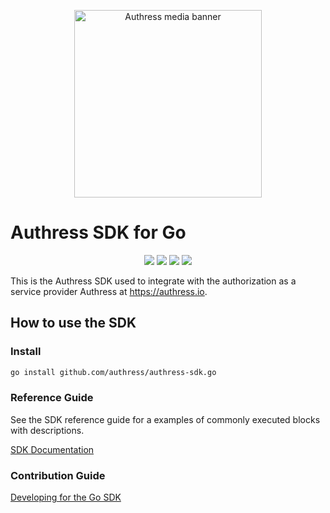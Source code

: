 <p align="center">
  <img height="300px" src="https://authress.io/static/images/media-banner.png" alt="Authress media banner">
</p>


# Authress SDK for Go

<p align="center">
    <a href="https://pkg.go.dev/github.com/authress/authress-sdk.go" alt="Authress SDK on crates.io"><img src="https://pkg.go.dev/badge/github.com/authress/authress-sdk.go.svg"></a>
    <a href="./LICENSE" alt="Apache-2.0"><img src="https://img.shields.io/badge/License-Apache%202.0-blue.svg"></a>
    <a href="https://authress.io/community" alt="authress community"><img src="https://img.shields.io/badge/Community-Authress-fbaf0b.svg"></a>
    <a href="https://github.com/Authress/authress-sdk.go/actions" alt="GitHub action status"><img src="https://github.com/authress/authress-sdk.go/actions/workflows/build.yml/badge.svg"></a>
</p>


This is the Authress SDK used to integrate with the authorization as a service provider Authress at https://authress.io.


## How to use the SDK

### Install

```sh
go install github.com/authress/authress-sdk.go
```

### Reference Guide

See the SDK reference guide for a examples of commonly executed blocks with descriptions.

[SDK Documentation](./docs/README.md)

### Contribution Guide

[Developing for the Go SDK](./contributing.md)
